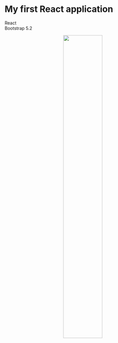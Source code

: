 # My first React application

React\
Bootstrap 5.2

<p align="center">
<img src="https://i.imgur.com/gAR4Szv.png" width="50%">
</p>
